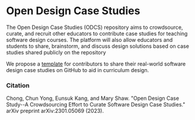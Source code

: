 # Open Design Case Studies
The Open Design Case Studies (ODCS) repository aims to crowdsource, curate, and recruit other educators to contribute case studies for teaching software design courses. The platform will also allow educators and students to share, brainstorm, and discuss design solutions based on case studies shared publicly on the repository

We propose a [template](https://github.com/opendesigncasestudies/odcs-template) for contributors to share their real-world software design case studies on GitHub to aid in curriculum design. 


### Citation

Chong, Chun Yong, Eunsuk Kang, and Mary Shaw. "Open Design Case Study--A Crowdsourcing Effort to Curate Software Design Case Studies." arXiv preprint arXiv:2301.05069 (2023).
